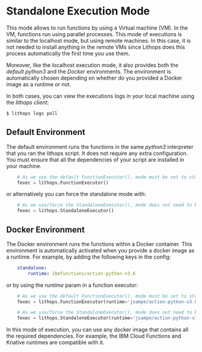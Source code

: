 # Standalone Execution Mode

This mode allows to run functions by using a Virtual machine (VM). In the VM, functions run using parallel processes. This mode of executions is similar to the localhost mode, but using remote machines. In this case, it is not needed to install anything in the remote VMs since Lithops does this process automatically the first time you use them. 

Moreover, like the localhost execution mode, it also provides both the *default python3* and the *Docker* environments. The environment is automatically chosen depending on whether do you provided a Docker image as a runtime or not.

In both cases, you can view the executions logs in your local machine using the *lithops client*:

```bash
$ lithops logs poll
```

## Default Environment
The default environment runs the functions in the same *python3* interpreter that you ran the lithops script.
It does not require any extra configuration. You must ensure that all the dependencies of your script are installed in your machine.

```python
    # As we use the default FunctionExecutor(), mode must be set to standalone in config
    fexec = lithops.FunctionExecutor()
```

or alternatively you can force the standalone mode with:

```python
    # As we use/force the StandaloneExecutor(), mode does not need to be set to standalone in config
    fexec = lithops.StandaloneExecutor()
```


## Docker Environment
The Docker environment runs the functions within a Docker container. This environment is automatically activated when you provide a docker image as a runtime. For example, by adding the following keys in the config:

```yaml
    standalone:
        runtime: ibmfunctions/action-python-v3.6
```

or by using the *runtime* param in a function executor:

```python
    # As we use the default FunctionExecutor(), mode must be set to standalone in config
    fexec = lithops.FunctionExecutor(runtime='jsampe/action-python-v3.8')
```

```python
    # As we use/force the StandaloneExecutor(), mode does not need to be set to standalone in config
    fexec = lithops.StandaloneExecutor(runtime='jsampe/action-python-v3.8')
```


In this mode of execution, you can use any docker image that contains all the required dependencies. For example, the IBM Cloud Functions and Knative runtimes are compatible with it.
